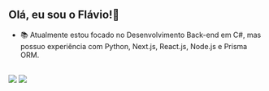 ## Olá, eu sou o Flávio!👋

- 📚 Atualmente estou focado no Desenvolvimento Back-end em C#, mas possuo experiência com Python, Next.js, React.js, Node.js e Prisma ORM.
<br/>
<div> 
<a href = "mailto:flavio.hercullano@gmail.com"><img src="https://img.shields.io/badge/Gmail-D14836?style=for-the-badge&logo=gmail&logoColor=white" target="_blank"></a>
<a href="https://linkedin.com/in/flavio-herculano/" target="_blank"><img src="https://img.shields.io/badge/-LinkedIn-%230077B5?style=for-the-badge&logo=linkedin&logoColor=white" target="_blank"></a>
</div>
